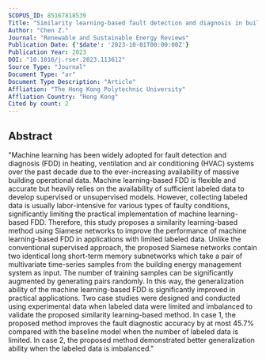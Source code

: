 ```yaml
---
SCOPUS_ID: 85167818539
Title: "Similarity learning-based fault detection and diagnosis in building HVAC systems with limited labeled data"
Author: "Chen Z."
Journal: "Renewable and Sustainable Energy Reviews"
Publication Date: {'$date': '2023-10-01T00:00:00Z'}
Publication Year: 2023
DOI: "10.1016/j.rser.2023.113612"
Source Type: "Journal"
Document Type: "ar"
Document Type Description: "Article"
Affliation: "The Hong Kong Polytechnic University"
Affliation Country: "Hong Kong"
Cited by count: 2
---
```


## Abstract
"Machine learning has been widely adopted for fault detection and diagnosis (FDD) in heating, ventilation and air conditioning (HVAC) systems over the past decade due to the ever-increasing availability of massive building operational data. Machine learning-based FDD is flexible and accurate but heavily relies on the availability of sufficient labeled data to develop supervised or unsupervised models. However, collecting labeled data is usually labor-intensive for various types of faulty conditions, significantly limiting the practical implementation of machine learning-based FDD. Therefore, this study proposes a similarity learning-based method using Siamese networks to improve the performance of machine learning-based FDD in applications with limited labeled data. Unlike the conventional supervised approach, the proposed Siamese networks contain two identical long short-term memory subnetworks which take a pair of multivariate time-series samples from the building energy management system as input. The number of training samples can be significantly augmented by generating pairs randomly. In this way, the generalization ability of the machine learning-based FDD is significantly improved in practical applications. Two case studies were designed and conducted using experimental data when labeled data were limited and imbalanced to validate the proposed similarity learning-based method. In case 1, the proposed method improves the fault diagnostic accuracy by at most 45.7% compared with the baseline model when the number of labeled data is limited. In case 2, the proposed method demonstrated better generalization ability when the labeled data is imbalanced."
